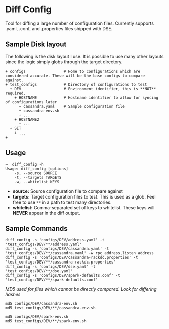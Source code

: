# Diff Config

Tool for diffing a large number of configuration files. Currently supports .yaml, .conf, and .properties files shipped with DSE.

## Sample Disk layout
The following is the disk layout I use. It is possible to use many other layouts since the logic simply globs through the
target directory.

```
+ configs                 # Home to configurations which are considered accurate. These will be the base configs to compare against.
+ test_configs            # Directory of configurations to test
  + DEV                   # Environment identifier, this is **NOT** required.
    + HOSTNAME            # Hostname identifier to allow for syncing of configurations later
      + cassandra.yaml    # Sample configuration file
      + cassandra-env.sh
      + ...
    + HOSTNAME2
      + ...
  + SIT
    + ...
+
```

## Usage

```
➜  diff_config -h
Usage: diff_config [options]
    -s, --source SOURCE
    -t, --targets TARGETS
    -w, --whitelist KEYS
```

* **source:** Source configuration file to compare against
* **targets:** Target configuration files to test. This is used as a glob. Feel free to use `**` in a path to test many directories.
* **whitelist:** Comma-separated set of keys to whitelist. These keys will **NEVER** appear in the diff output.

## Sample Commands

```
diff_config -s 'configs/DEV/address.yaml' -t 'test_configs/DEV/**/address.yaml'
diff_config -s 'configs/DEV/cassandra.yaml' -t 'test_configs/DEV/**/cassandra.yaml' -w rpc_address,listen_address
diff_config -s 'configs/DEV/cassandra-rackdc.properties' -t 'test_configs/DEV/**/cassandra-rackdc.properties'
diff_config -s 'configs/DEV/dse.yaml' -t 'test_configs/DEV/**/dse.yaml'
diff_config -s 'configs/DEV/spark-defaults.conf' -t 'test_configs/DEV/**/spark-defaults.conf'
```

*MD5 used for files which cannot be directly compared. Look for differing hashes*

```
md5 configs/DEV/cassandra-env.sh
md5 test_configs/DEV/**/cassandra-env.sh

md5 configs/DEV/spark-env.sh
md5 test_configs/DEV/**/spark-env.sh
```
